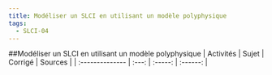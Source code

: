```yaml
---
title: Modéliser un SLCI en utilisant un modèle polyphysique 
tags:
  - SLCI-04
---
```

[comment]: <> (Généré automatiquement par make_all_activites.py, creation_fichiers_activites)

##Modéliser un SLCI en utilisant un modèle polyphysique 
| Activités | Sujet | Corrigé | Sources  | 
| :-------------- | :---: | :-----: | :------: | 

